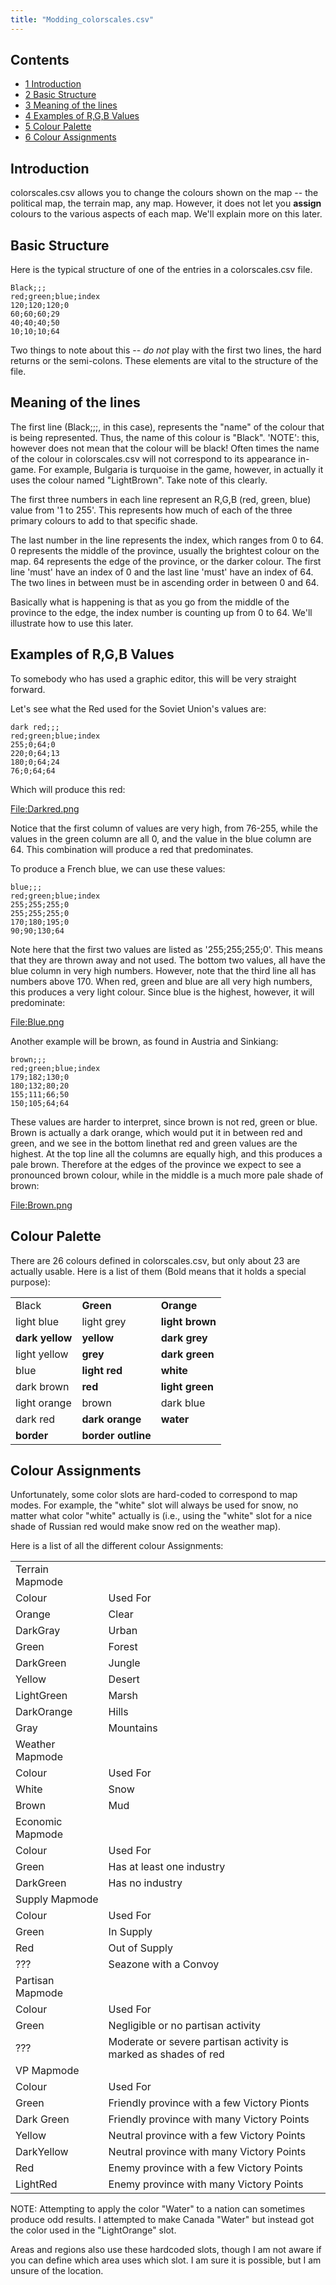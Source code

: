 ```yaml
---
title: "Modding_colorscales.csv"
---
```


## Contents

-   [ 1 Introduction ](#Introduction)
-   [ 2 Basic Structure ](#Basic_Structure)
-   [ 3 Meaning of the lines ](#Meaning_of_the_lines)
-   [ 4 Examples of R,G,B Values ](#Examples_of_R.2CG.2CB_Values)
-   [ 5 Colour Palette ](#Colour_Palette)
-   [ 6 Colour Assignments ](#Colour_Assignments)

##  Introduction 

colorscales.csv allows you to change the colours shown on the map -- the
political map, the terrain map, any map. However, it does not let you
**assign** colours to the various aspects of each map. We'll explain
more on this later.

##  Basic Structure 

Here is the typical structure of one of the entries in a colorscales.csv
file.

    Black;;;
    red;green;blue;index
    120;120;120;0
    60;60;60;29
    40;40;40;50
    10;10;10;64

Two things to note about this -- *do not* play with the first two lines,
the hard returns or the semi-colons. These elements are vital to the
structure of the file.

##  Meaning of the lines 

The first line (Black;;;, in this case), represents the "name" of the
colour that is being represented. Thus, the name of this colour is
"Black". 'NOTE': this, however does not mean that the colour will be
black! Often times the name of the colour in colorscales.csv will not
correspond to its appearance in-game. For example, Bulgaria is turquoise
in the game, however, in actually it uses the colour named "LightBrown".
Take note of this clearly.

The first three numbers in each line represent an R,G,B (red, green,
blue) value from '1 to 255'. This represents how much of each of the
three primary colours to add to that specific shade.

The last number in the line represents the index, which ranges from 0 to
64. 0 represents the middle of the province, usually the brightest
colour on the map. 64 represents the edge of the province, or the darker
colour. The first line 'must' have an index of 0 and the last line
'must' have an index of 64. The two lines in between must be in
ascending order in between 0 and 64.

Basically what is happening is that as you go from the middle of the
province to the edge, the index number is counting up from 0 to 64.
We'll illustrate how to use this later.

##    Examples of R,G,B Values 

To somebody who has used a graphic editor, this will be very straight
forward.

Let's see what the Red used for the Soviet Union's values are:

    dark red;;;
    red;green;blue;index
    255;0;64;0
    220;0;64;13
    180;0;64;24
    76;0;64;64

Which will produce this red:

[File:Darkred.png](/index.php?title=Special:Upload&wpDestFile=Darkred.png "File:Darkred.png")

Notice that the first column of values are very high, from 76-255, while
the values in the green column are all 0, and the value in the blue
column are 64. This combination will produce a red that predominates.

To produce a French blue, we can use these values:

    blue;;;
    red;green;blue;index
    255;255;255;0
    255;255;255;0
    170;180;195;0
    90;90;130;64

Note here that the first two values are listed as '255;255;255;0'. This
means that they are thrown away and not used. The bottom two values, all
have the blue column in very high numbers. However, note that the third
line all has numbers above 170. When red, green and blue are all very
high numbers, this produces a very light colour. Since blue is the
highest, however, it will predominate:

[File:Blue.png](/index.php?title=Special:Upload&wpDestFile=Blue.png "File:Blue.png")

Another example will be brown, as found in Austria and Sinkiang:

    brown;;;
    red;green;blue;index
    179;182;130;0
    180;132;80;20
    155;111;66;50
    150;105;64;64

These values are harder to interpret, since brown is not red, green or
blue. Brown is actually a dark orange, which would put it in between red
and green, and we see in the bottom linethat red and green values are
the highest. At the top line all the columns are equally high, and this
produces a pale brown. Therefore at the edges of the province we expect
to see a pronounced brown colour, while in the middle is a much more
pale shade of brown:

[File:Brown.png](/index.php?title=Special:Upload&wpDestFile=Brown.png "File:Brown.png")

##  Colour Palette 

There are 26 colours defined in colorscales.csv, but only about 23 are
actually usable. Here is a list of them (Bold means that it holds a
special purpose):

|                 |                    |                 |
|-----------------|--------------------|-----------------|
| Black           | **Green**          | **Orange**      |
| light blue      | light grey         | **light brown** |
| **dark yellow** | **yellow**         | **dark grey**   |
| light yellow    | **grey**           | **dark green**  |
| blue            | **light red**      | **white**       |
| dark brown      | **red**            | **light green** |
| light orange    | brown              | dark blue       |
| dark red        | **dark orange**    | **water**       |
| **border**      | **border outline** |                 |

##  Colour Assignments 

Unfortunately, some color slots are hard-coded to correspond to map
modes. For example, the "white" slot will always be used for snow, no
matter what color "white" actually is (i.e., using the "white" slot for
a nice shade of Russian red would make snow red on the weather map).

Here is a list of all the different colour Assignments:

|                  |                                                                 |
|------------------|-----------------------------------------------------------------|
| Terrain Mapmode  |                                                                 |
| Colour           | Used For                                                        |
| Orange           | Clear                                                           |
| DarkGray         | Urban                                                           |
| Green            | Forest                                                          |
| DarkGreen        | Jungle                                                          |
| Yellow           | Desert                                                          |
| LightGreen       | Marsh                                                           |
| DarkOrange       | Hills                                                           |
| Gray             | Mountains                                                       |
| Weather Mapmode  |                                                                 |
| Colour           | Used For                                                        |
| White            | Snow                                                            |
| Brown            | Mud                                                             |
| Economic Mapmode |                                                                 |
| Colour           | Used For                                                        |
| Green            | Has at least one industry                                       |
| DarkGreen        | Has no industry                                                 |
| Supply Mapmode   |                                                                 |
| Colour           | Used For                                                        |
| Green            | In Supply                                                       |
| Red              | Out of Supply                                                   |
| ???              | Seazone with a Convoy                                           |
| Partisan Mapmode |                                                                 |
| Colour           | Used For                                                        |
| Green            | Negligible or no partisan activity                              |
| ???              | Moderate or severe partisan activity is marked as shades of red |
| VP Mapmode       |                                                                 |
| Colour           | Used For                                                        |
| Green            | Friendly province with a few Victory Pionts                     |
| Dark Green       | Friendly province with many Victory Points                      |
| Yellow           | Neutral province with a few Victory Points                      |
| DarkYellow       | Neutral province with many Victory Points                       |
| Red              | Enemy province with a few Victory Points                        |
| LightRed         | Enemy province with many Victory Points                         |

NOTE: Attempting to apply the color "Water" to a nation can sometimes
produce odd results. I attempted to make Canada "Water" but instead got
the color used in the "LightOrange" slot.

Areas and regions also use these hardcoded slots, though I am not aware
if you can define which area uses which slot. I am sure it is possible,
but I am unsure of the location.
